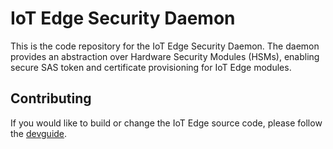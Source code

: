 # IoT Edge Security Daemon
This is the code repository for the IoT Edge Security Daemon.
The daemon provides an abstraction over Hardware Security Modules (HSMs), enabling secure SAS token and certificate provisioning for IoT Edge modules.

## Contributing

If you would like to build or change the IoT Edge source code, please follow the [devguide](doc/devguide.md).
